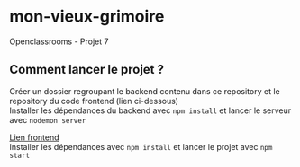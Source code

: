 # mon-vieux-grimoire
Openclassrooms - Projet 7 

## Comment lancer le projet ? 

Créer un dossier regroupant le backend contenu dans ce repository et le repository du code frontend (lien ci-dessous)  
Installer les dépendances du backend avec `npm install` et lancer le serveur avec `nodemon server`

[Lien frontend](https://github.com/OpenClassrooms-Student-Center/P7-Dev-Web-livres)  
Installer les dépendances avec `npm install` et lancer le projet avec `npm start`

